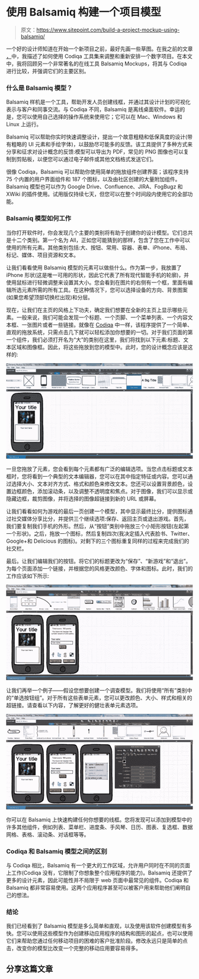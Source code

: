 # 使用 Balsamiq 构建一个项目模型

> 原文：<https://www.sitepoint.com/build-a-project-mockup-using-balsamiq/>

一个好的设计师知道在开始一个新项目之前，最好先画一些草图。在我之前的文章 [，](https://www.sitepoint.com/create-a-mobile-mockup-with-codiqa/ "Create a Mobile Application Mockup with Codiqa")中，我描述了如何使用 Codiqa 工具集来调整和重新安排一个数字项目。在本文中，我将回顾另一个非常著名的在线工具 Balsamiq Mockups，将其与 Codiqa 进行比较，并强调它们的主要区别。

### 什么是 Balsamiq 模型？

Balsamiq 样机是一个工具，帮助开发人员创建线框，并通过其设计计划的可视化表示与客户和同事交流。与 Codiqa 不同，Balsamiq 是离线桌面软件。幸运的是，您可以使用自己选择的操作系统来使用它；它可以在 Mac、Windows 和 Linux 上运行。

Balsamiq 可以帮助你实时快速调整设计，提出一个故意粗糙和低保真度的设计(带有粗略的 UI 元素和手绘字体)，以鼓励尽可能多的反馈。该工具提供了多种方式来分享和征求对设计概念的反馈:模型可以导出为 PDF，常见的 PNG 图像也可以复制到剪贴板，以便您可以通过电子邮件或其他文档格式发送它们。

很像 Codiqa，Balsamiq 可以帮助你使用简单的拖放组件创建界面；该程序支持 75 个内置的用户界面组件和 187 个图标，以及由社区创建的大量附加组件。Balsamiq 模型也可以作为 Google Drive、Confluence、JIRA、FogBugz 和 XWiki 的插件使用。试用版仅持续七天，但您可以在整个时间段内使用它的全部功能。

### Balsamiq 模型如何工作

当你打开软件时，你会发现几个主要的类别将有助于创建你的设计模型。它们总共是十二个类别。第一个名为 All，正如您可能猜到的那样，包含了您在工作中可以使用的所有元素。其他类别包括:大、按钮、常用、容器、表单、iPhone、布局、标记、媒体、项目资源和文本。

让我们看看使用 Balsamiq 模型的元素可以做些什么。作为第一步，我放置了 iPhone 形状(这是唯一可用的形状，因此它代表了所有现代智能手机的轮廓)，并使用鼠标进行轻微调整来设置其大小。您会看到在图片的右侧有一个框，里面有编辑所选元素所需的所有工具。在这种情况下，您可以选择设备的方向、背景图案(如果您希望顶部切换栏出现)和分层。

现在，让我们在主页的风格上下功夫，确定我们想要在全新的主页上显示哪些元素。一般来说，我们可能会发现一个标题、一个页脚、一个菜单列表、一个内容文本框、一张图片或者一些链接。就像在 [Codiqa](https://www.sitepoint.com/create-a-mobile-mockup-with-codiqa/ "Create a Mobile Application Mockup with Codiqa") 中一样，该程序提供了一个简单、直观的拖放系统，只需点击几下就可以轻松添加你想要的一切。对于我们页面的第一个组件，我们必须打开名为“大”的类别在这里，我们将找到以下元素:标题、文本区域和图像框。因此，将这些拖放到您的模型中。此时，您的设计概念应该是这样的:

![](img/531ef315415232d3ca9518da0bafd307.png "balsamiq1")

一旦您拖放了元素，您会看到每个元素都有广泛的编辑选项。当您点击标题或文本框时，您将看到一个典型的文本编辑器，您可以在其中指定特征或内容。您可以通过选择大小、文本对齐方式、格式和颜色来修改文本。您还可以设置背景颜色，设置边框颜色，添加滚动条，以及调整不透明度和焦点。对于图像，我们可以显示或隐藏边框，裁剪图像，并将选择的图像超链接到新的 URL 或屏幕。

让我们看看如何为游戏的最后一页创建一个模型，其中显示最终比分，提供图标通过社交媒体分享比分，并提供三个继续选项:保存、返回主页或退出游戏。首先，我们要复制我们手机的外形。然后，从“按钮”类别中拖放三个小矩形按钮(左起第一个形状)。之后，拖放一个图标，然后复制四次(我决定插入代表脸书、Twitter、Google+和 Delicious 的图标)。对剩下的三个图标重复同样的过程来完成我们的社交栏。

最后。让我们编辑我们的按钮。将它们的标题更改为“保存”、“新游戏”和“退出”。为每个页面添加一个链接，并根据您的风格更改颜色、字体和图标。此时，我们的工作应该如下所示:

![](img/39fec8def0feb4e774b6a29c960b7dbc.png "balsamiq2")

让我们再举一个例子——假设您想要创建一个调查模型。我们将使用“所有”类别中的“单选按钮组”。对于所有这些表单元素，您可以更改颜色、大小、样式和相关的超链接。请查看以下内容，了解更好的健壮表单元素选项。

![](img/d3931222407307f3046dedcaa3f20a75.png "balsamiq3")

你可以在 Balsamiq 上快速构建任何你想要的线框。您将发现可以添加到模型中的许多其他组件，例如列表、菜单栏、进度条、手风琴、日历、图表、复选框、数据网格、表格、滚动条、对话框等等。

### Codiqa 和 Balsamiq 模型之间的区别

与 Codiqa 相比，Balsamiq 有一个更大的工作区域，允许用户同时在不同的页面上工作(Codiqa 没有，它限制了你想象整个应用程序的能力)。Balsamiq 还提供了更多的设计元素，因此可能性并不局限于 web 页面中最常见的组件。Codiqa 和 Balsamiq 都非常容易使用。这两个应用程序甚至可以被客户用来帮助他们阐明自己的想法。

### 结论

我们已经看到了 Balsamiq 模型是多么简单和直观，以及使用该软件创建模型有多快。您可以使用这些模型作为创建移动应用程序的结构和图形的起点，也可以使用它们来帮助您通过任何移动项目的困难的客户批准阶段。修改永远只是简单的点击，改变你的模型比改变一个完整的移动应用要容易得多。

## 分享这篇文章